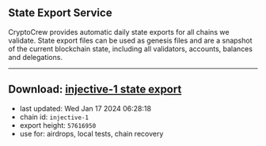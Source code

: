 ## State Export Service
CryptoCrew provides automatic daily state exports for all chains we validate. State export files can be used as genesis files and are a snapshot of the current blockchain state, including all validators, accounts, balances and delegations.

---
**Download: [injective-1 state export](https://dl.ccvalidators.com/SERVICE/injective/injective-1_export_57616950.json)**
---

- last updated: Wed Jan 17 2024 06:28:18
- chain id: `injective-1`
- export height: `57616950`
- use for: airdrops, local tests, chain recovery
